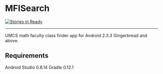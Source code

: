 MFISearch
=========

[![Stories in Ready](https://badge.waffle.io/PrzyjacielePrzyrody/MFISearch.png?label=ready&title=Ready)](http://waffle.io/PrzyjacielePrzyrody/MFISearch)

--------
UMCS math faculty class finder app for Android 2.3.3 Gingerbread and above.

Requirements
--------
Android Studio 0.8.14
Gradle 0.12.1
